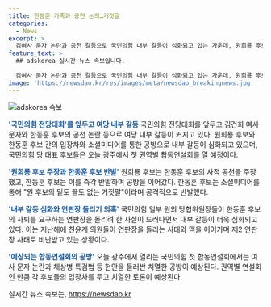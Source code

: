 ```yaml
---
title: 한동훈 가족과 공천 논의…거짓말
categories:
  - News
excerpt: >
  김여사 문자 논란과 공천 갈등으로 국민의힘 내부 갈등이 심화되고 있는 가운데, 원희룡 후보와 한동훈 후보 간의 공방이 고조되고 있습니다. 전당대회를 앞둔 후보들은 오늘 첫 합동연설회를 개최하며 뜨거운 갈등이 예상됩니다. 특히 여사 문자 논란과 채상병 특검법 등 현안을 놓고 치열한 대치가 예상됩니다.
feature_text: >
  ## adskorea 실시간 뉴스 속보입니다.

  김여사 문자 논란과 공천 갈등으로 국민의힘 내부 갈등이 심화되고 있는 가운데, 원희룡 후보와 한동훈 후보 간의 공방이 고조되고 있습니다. 전당대회를 앞둔 후보들은 오늘 첫 합동연설회를 개최하며 뜨거운 갈등이 예상됩니다. 특히 여사 문자 논란과 채상병 특검법 등 현안을 놓고 치열한 대치가 예상됩니다.
image: 'https://newsdao.kr/res/images/meta/newsdao_breakingnews.jpg'
---
```


<p><img src="https://newsdao.kr/res/images/meta/newsdao_breakingnews.jpg" alt="adskorea 속보" /></p>

<p><b><span style="color: #1a5490;">'국민의힘 전당대회'를 앞두고 여당 내부 갈등</span></b>
국민의힘 전당대회를 앞두고 김건희 여사 문자와 한동훈 후보의 공천 논란 등으로 여당 내부 갈등이 커지고 있다. 원희룡 후보와 한동훈 후보 간의 입장차와 소셜미디어를 통한 공방으로 내부 갈등이 심화되고 있으며, 국민의힘 당 대표 후보들은 오늘 광주에서 첫 권역별 합동연설회를 열 예정이다. </p>

<p><b><span style="color: #1a5490;">'원희룡 후보 주장과 한동훈 후보 반발'</span></b>
원희룡 후보는 한동훈 후보의 사적 공천을 주장했고, 한동훈 후보는 이를 즉각 반발하며 공방을 이어갔다. 한동훈 후보는 소셜미디어를 통해 "원 후보의 밑도 끝도 없는 거짓말"이라며 공격적으로 반발했다.</p>

<p><b><span style="color: #1a5490;">'내부 갈등 심화와 연판장 돌리기 의혹'</span></b>
국민의힘 일부 원외 당협위원장들이 한동훈 후보의 사퇴를 요구하는 연판장을 돌리려 한 사실이 드러나면서 내부 갈등이 더욱 심화되고 있다. 이는 지난해에 친윤계 의원들이 연판장을 돌리는 사태와 맥을 이어가며 제2 연판장 사태로 비난받고 있는 상황이다.</p>

<p><b><span style="color: #1a5490;">'예상되는 합동연설회의 공방'</span></b>
오늘 광주에서 열리는 국민의힘 첫 합동연설회에서는 여사 문자 논란과 채상병 특검법 등 현안을 둘러싼 치열한 공방이 예상된다. 권역별 연설회인 만큼 각 후보들의 입장차를 두고 치열한 토론이 예상된다.</p>
실시간 뉴스 속보는, <a href="https://newsdao.kr" rel="dofollow">https://newsdao.kr</a>



